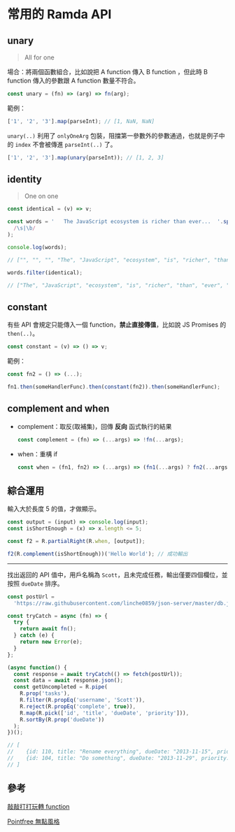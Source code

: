 # 常用的 Ramda API

## unary

> All for one

場合：將兩個函數組合，比如說把 A function 傳入 B function ，但此時 B function 傳入的參數跟 A function 數量不符合。

```js
const unary = (fn) => (arg) => fn(arg);
```

範例：

```js
['1', '2', '3'].map(parseInt); // [1, NaN, NaN]
```

`unary(..)` 利用了 `onlyOneArg` 包裝，阻擋第一參數外的參數通過，也就是例子中的 `index` 不會被傳進 `parseInt(..)` 了。

```js
['1', '2', '3'].map(unary(parseInt)); // [1, 2, 3]
```

## identity

> One on one

```js
const identical = (v) => v;
```

```js
const words = '   The JavaScript ecosystem is richer than ever...  '.split(
  /\s|\b/
);

console.log(words);

// ["", "", "", "The", "JavaScript", "ecosystem", "is", "richer", "than", "ever", "...", "", ""]

words.filter(identical);

// ["The", "JavaScript", "ecosystem", "is", "richer", "than", "ever", "..."]
```

## constant

有些 API 會規定只能傳入一個 function，**禁止直接傳值**，比如說 JS Promises 的 `then(..)`。

```js
const constant = (v) => () => v;
```

範例：

```js
const fn2 = () => (...);

fn1.then(someHandlerFunc).then(constant(fn2)).then(someHandlerFunc);
```

## complement and when

- complement：取反(取補集)，回傳 **反向** 函式執行的結果

  ```js
  const complement = (fn) => (...args) => !fn(...args);
  ```

- when：重構 if

  ```js
  const when = (fn1, fn2) => (...args) => (fn1(...args) ? fn2(...args) : args);
  ```

## 綜合運用

輸入大於長度 5 的值，才做顯示。

```js
const output = (input) => console.log(input);
const isShortEnough = (x) => x.length <= 5;

const f2 = R.partialRight(R.when, [output]);

f2(R.complement(isShortEnough))('Hello World'); // 成功輸出
```

---

找出返回的 API 值中，用戶名稱為 `Scott`，且未完成任務，輸出僅要四個欄位，並按照 `dueDate` 排序。

```js
const postUrl =
  'https://raw.githubusercontent.com/linche0859/json-server/master/db.json';

const tryCatch = async (fn) => {
  try {
    return await fn();
  } catch (e) {
    return new Error(e);
  }
};

(async function() {
  const response = await tryCatch(() => fetch(postUrl));
  const data = await response.json();
  const getUncompleted = R.pipe(
    R.prop('tasks'),
    R.filter(R.propEq('username', 'Scott')),
    R.reject(R.propEq('complete', true)),
    R.map(R.pick(['id', 'title', 'dueDate', 'priority'])),
    R.sortBy(R.prop('dueDate'))
  );
})();

// [
//    {id: 110, title: "Rename everything", dueDate: "2013-11-15", priority: "medium"}
//    {id: 104, title: "Do something", dueDate: "2013-11-29", priority: "high"}
// ]
```

## 參考

[敲敲打打玩轉 function](https://ithelp.ithome.com.tw/articles/10194258)

[Pointfree 無點風格](https://ithelp.ithome.com.tw/articles/10195632)
